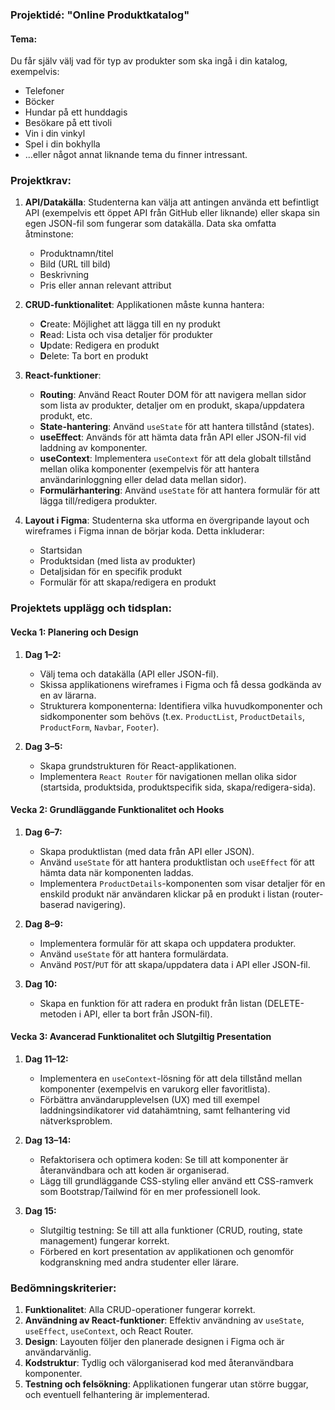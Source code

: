 ### Projektidé: "Online Produktkatalog"

#### Tema:
Du får själv välj vad för typ av produkter som ska ingå i din katalog, exempelvis:
- Telefoner
- Böcker
- Hundar på ett hunddagis
- Besökare på ett tivoli
- Vin i din vinkyl
- Spel i din bokhylla
- ...eller något annat liknande tema du finner intressant.

### Projektkrav:
1. **API/Datakälla**: Studenterna kan välja att antingen använda ett befintligt API (exempelvis ett öppet API från GitHub eller liknande) eller skapa sin egen JSON-fil som fungerar som datakälla. Data ska omfatta åtminstone:
    - Produktnamn/titel
    - Bild (URL till bild)
    - Beskrivning
    - Pris eller annan relevant attribut

2. **CRUD-funktionalitet**: Applikationen måste kunna hantera:
    - **C**reate: Möjlighet att lägga till en ny produkt
    - **R**ead: Lista och visa detaljer för produkter
    - **U**pdate: Redigera en produkt
    - **D**elete: Ta bort en produkt

3. **React-funktioner**:
    - **Routing**: Använd React Router DOM för att navigera mellan sidor som lista av produkter, detaljer om en produkt, skapa/uppdatera produkt, etc.
    - **State-hantering**: Använd `useState` för att hantera tillstånd (states).
    - **useEffect**: Används för att hämta data från API eller JSON-fil vid laddning av komponenter.
    - **useContext**: Implementera `useContext` för att dela globalt tillstånd mellan olika komponenter (exempelvis för att hantera användarinloggning eller delad data mellan sidor).
    - **Formulärhantering**: Använd `useState` för att hantera formulär för att lägga till/redigera produkter.

4. **Layout i Figma**: Studenterna ska utforma en övergripande layout och wireframes i Figma innan de börjar koda. Detta inkluderar:
    - Startsidan
    - Produktsidan (med lista av produkter)
    - Detaljsidan för en specifik produkt
    - Formulär för att skapa/redigera en produkt

### Projektets upplägg och tidsplan:
#### Vecka 1: Planering och Design
1. **Dag 1–2:**
    - Välj tema och datakälla (API eller JSON-fil).
    - Skissa applikationens wireframes i Figma och få dessa godkända av en av lärarna.
    - Strukturera komponenterna: Identifiera vilka huvudkomponenter och sidkomponenter som behövs (t.ex. `ProductList`, `ProductDetails`, `ProductForm`, `Navbar`, `Footer`).

2. **Dag 3–5:**
    - Skapa grundstrukturen för React-applikationen.
    - Implementera `React Router` för navigationen mellan olika sidor (startsida, produktsida, produktspecifik sida, skapa/redigera-sida).

#### Vecka 2: Grundläggande Funktionalitet och Hooks
1. **Dag 6–7:**
    - Skapa produktlistan (med data från API eller JSON).
    - Använd `useState` för att hantera produktlistan och `useEffect` för att hämta data när komponenten laddas.
    - Implementera `ProductDetails`-komponenten som visar detaljer för en enskild produkt när användaren klickar på en produkt i listan (router-baserad navigering).

2. **Dag 8–9:**
    - Implementera formulär för att skapa och uppdatera produkter.
    - Använd `useState` för att hantera formulärdata.
    - Använd `POST`/`PUT` för att skapa/uppdatera data i API eller JSON-fil.

3. **Dag 10:**
    - Skapa en funktion för att radera en produkt från listan (DELETE-metoden i API, eller ta bort från JSON-fil).

#### Vecka 3: Avancerad Funktionalitet och Slutgiltig Presentation
1. **Dag 11–12:**
    - Implementera en `useContext`-lösning för att dela tillstånd mellan komponenter (exempelvis en varukorg eller favoritlista).
    - Förbättra användarupplevelsen (UX) med till exempel laddningsindikatorer vid datahämtning, samt felhantering vid nätverksproblem.

2. **Dag 13–14:**
    - Refaktorisera och optimera koden: Se till att komponenter är återanvändbara och att koden är organiserad.
    - Lägg till grundläggande CSS-styling eller använd ett CSS-ramverk som Bootstrap/Tailwind för en mer professionell look.

3. **Dag 15:**
    - Slutgiltig testning: Se till att alla funktioner (CRUD, routing, state management) fungerar korrekt.
    - Förbered en kort presentation av applikationen och genomför kodgranskning med andra studenter eller lärare.

### Bedömningskriterier:
1. **Funktionalitet**: Alla CRUD-operationer fungerar korrekt.
2. **Användning av React-funktioner**: Effektiv användning av `useState`, `useEffect`, `useContext`, och React Router.
3. **Design**: Layouten följer den planerade designen i Figma och är användarvänlig.
4. **Kodstruktur**: Tydlig och välorganiserad kod med återanvändbara komponenter.
5. **Testning och felsökning**: Applikationen fungerar utan större buggar, och eventuell felhantering är implementerad.
